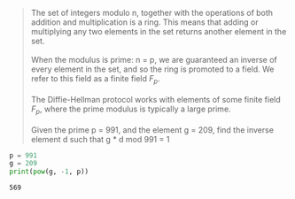 > The set of integers modulo n, together with the operations of both addition and multiplication is a ring. This means that adding or multiplying any two elements in the set returns another element in the set.
> <br>
> <br> When the modulus is prime: n = p, we are guaranteed an inverse of every element in the set, and so the ring is promoted to a field. We refer to this field as a finite field $F_p$.
> <br>
> <br> The Diffie-Hellman protocol works with elements of some finite field $F_p$, where the prime modulus is typically a large prime.
> <br>
> <br> Given the prime p = 991, and the element g = 209, find the inverse element d such that g \* d mod 991 = 1

```python
p = 991
g = 209
print(pow(g, -1, p))
```

`569`
